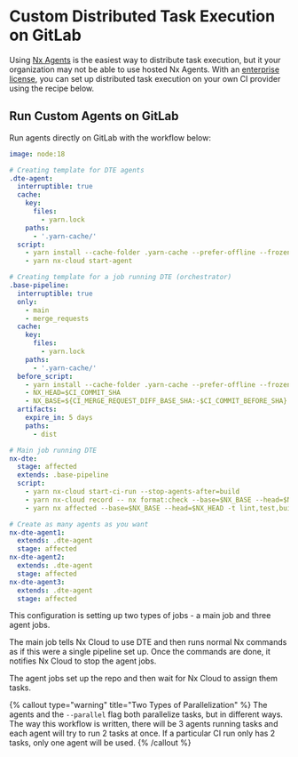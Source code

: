 # Custom Distributed Task Execution on GitLab

Using [Nx Agents](/ci/features/distribute-task-execution) is the easiest way to distribute task execution, but it your organization may not be able to use hosted Nx Agents. With an [enterprise license](https://nx.app/enterprise), you can set up distributed task execution on your own CI provider using the recipe below.

## Run Custom Agents on GitLab

Run agents directly on GitLab with the workflow below:

```yaml {% fileName=".gitlab-ci.yml" %}
image: node:18

# Creating template for DTE agents
.dte-agent:
  interruptible: true
  cache:
    key:
      files:
        - yarn.lock
    paths:
      - '.yarn-cache/'
  script:
    - yarn install --cache-folder .yarn-cache --prefer-offline --frozen-lockfile
    - yarn nx-cloud start-agent

# Creating template for a job running DTE (orchestrator)
.base-pipeline:
  interruptible: true
  only:
    - main
    - merge_requests
  cache:
    key:
      files:
        - yarn.lock
    paths:
      - '.yarn-cache/'
  before_script:
    - yarn install --cache-folder .yarn-cache --prefer-offline --frozen-lockfile
    - NX_HEAD=$CI_COMMIT_SHA
    - NX_BASE=${CI_MERGE_REQUEST_DIFF_BASE_SHA:-$CI_COMMIT_BEFORE_SHA}
  artifacts:
    expire_in: 5 days
    paths:
      - dist

# Main job running DTE
nx-dte:
  stage: affected
  extends: .base-pipeline
  script:
    - yarn nx-cloud start-ci-run --stop-agents-after=build
    - yarn nx-cloud record -- nx format:check --base=$NX_BASE --head=$NX_HEAD
    - yarn nx affected --base=$NX_BASE --head=$NX_HEAD -t lint,test,build --parallel=2

# Create as many agents as you want
nx-dte-agent1:
  extends: .dte-agent
  stage: affected
nx-dte-agent2:
  extends: .dte-agent
  stage: affected
nx-dte-agent3:
  extends: .dte-agent
  stage: affected
```

This configuration is setting up two types of jobs - a main job and three agent jobs.

The main job tells Nx Cloud to use DTE and then runs normal Nx commands as if this were a single pipeline set up. Once the commands are done, it notifies Nx Cloud to stop the agent jobs.

The agent jobs set up the repo and then wait for Nx Cloud to assign them tasks.

{% callout type="warning" title="Two Types of Parallelization" %}
The agents and the `--parallel` flag both parallelize tasks, but in different ways. The way this workflow is written, there will be 3 agents running tasks and each agent will try to run 2 tasks at once. If a particular CI run only has 2 tasks, only one agent will be used.
{% /callout %}